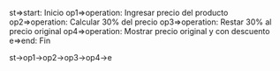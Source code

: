 st=>start: Inicio
op1=>operation: Ingresar precio del producto
op2=>operation: Calcular 30% del precio
op3=>operation: Restar 30% al precio original
op4=>operation: Mostrar precio original y con descuento
e=>end: Fin

st->op1->op2->op3->op4->e
